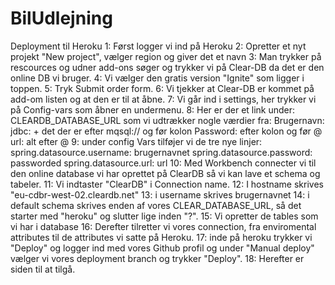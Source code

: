 # BilUdlejning
Deployment til Heroku
1: Først logger vi ind på Heroku
2: Opretter et nyt projekt "New project", vælger region og giver det et navn
3: Man trykker på rescources og udner add-ons søger og trykker vi på Clear-DB da det er den online DB vi bruger.
4: Vi vælger den gratis version "Ignite" som ligger i toppen.
5: Tryk Submit order form.
6: Vi tjekker at Clear-DB er kommet på add-om listen og at den er til at åbne.
7: Vi går ind i settings, her trykker vi på Config-vars som åbner en undermenu.
8: Her er der et link under: CLEARDB_DATABASE_URL som vi udtrækker nogle værdier fra:
Brugernavn: jdbc: + det der er efter mqsql:// og før kolon
Password: efter kolon og før @
url: alt efter @
9: under config Vars tilføjer vi de tre nye linjer:
spring.datasource.username: brugernavnet
spring.datasource.password: passworded
spring.datasource.url: url
10: Med Workbench connecter vi til den online database vi har oprettet på ClearDB så vi kan lave et schema og tabeler.
11: Vi indtaster "ClearDB" i Connection name.
12: I hostname skrives "eu-cdbr-west-02.cleardb.net"
13: i username skrives brugernavnet
14: i default schema skrives enden af vores CLEAR_DATABASE_URL, så det starter med "heroku" og slutter lige inden "?".
15: Vi opretter de tables som vi har i database
16: Derefter tilretter vi vores connection, fra enviromental attributes til de attributes vi satte på Heroku.
17: inde på heroku trykker vi "Deploy" og logger ind med vores Github profil og under "Manual deploy" vælger vi vores deployment branch og trykker "Deploy".
18: Herefter er siden til at tilgå.
